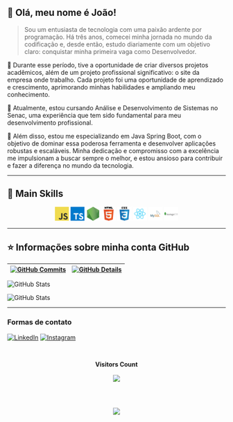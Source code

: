 ## 💜 Olá, meu nome é <strong>João!</strong>

> Sou um entusiasta de tecnologia com uma paixão ardente por programação. Há três anos, comecei minha jornada no mundo da codificação e, desde então, estudo diariamente com um objetivo claro: conquistar minha primeira vaga como Desenvolvedor.

🔭 Durante esse período, tive a oportunidade de criar diversos projetos acadêmicos, além de um projeto profissional significativo: o site da empresa onde trabalho. Cada projeto foi uma oportunidade de aprendizado e crescimento, aprimorando minhas habilidades e ampliando meu conhecimento.

💬 Atualmente, estou cursando Análise e Desenvolvimento de Sistemas no Senac, uma experiência que tem sido fundamental para meu desenvolvimento profissional.

🚀 Além disso, estou me especializando em Java Spring Boot, com o objetivo de dominar essa poderosa ferramenta e desenvolver aplicações robustas e escaláveis. Minha dedicação e compromisso com a excelência me impulsionam a buscar sempre o melhor, e estou ansioso para contribuir e fazer a diferença no mundo da tecnologia.

----

## 🚀 Main Skills
<div align="center">
<code><img height="32" src="https://raw.githubusercontent.com/github/explore/80688e429a7d4ef2fca1e82350fe8e3517d3494d/topics/javascript/javascript.png" alt="Javascript"/></code>
<code><img height="32" src="https://raw.githubusercontent.com/github/explore/80688e429a7d4ef2fca1e82350fe8e3517d3494d/topics/typescript/typescript.png" alt="Typescript"/></code>
<code><img height="32" src="https://raw.githubusercontent.com/github/explore/80688e429a7d4ef2fca1e82350fe8e3517d3494d/topics/nodejs/nodejs.png" alt="Nodejs"/></code>
<code><img height="32"  padding="10" src="https://raw.githubusercontent.com/github/explore/80688e429a7d4ef2fca1e82350fe8e3517d3494d/topics/html/html.png" alt="HTML5"/></code>
<code><img height="32" src="https://raw.githubusercontent.com/github/explore/80688e429a7d4ef2fca1e82350fe8e3517d3494d/topics/css/css.png" alt="CSS"/></code>
<code><img height="32" src="https://raw.githubusercontent.com/github/explore/80688e429a7d4ef2fca1e82350fe8e3517d3494d/topics/react/react.png" alt="React"/></code>
<code><img height="32" src="https://raw.githubusercontent.com/github/explore/80688e429a7d4ef2fca1e82350fe8e3517d3494d/topics/mysql/mysql.png" alt="MySQL"/></code>
<code><img height="32" src="https://raw.githubusercontent.com/github/explore/80688e429a7d4ef2fca1e82350fe8e3517d3494d/topics/mongodb/mongodb.png" alt="MongoDB"/></code>
</div>

---
## ⭐ Informações sobre minha conta GitHub
 | [![GitHub Commits](http://github-profile-summary-cards.vercel.app/api/cards/productive-time?username=joaolima16&theme=dark&utcOffset=-3)](https://github.com/vn7n24fzkq/github-profile-summary-cards) | [![GitHub Details](http://github-profile-summary-cards.vercel.app/api/cards/profile-details?username=joaolima16&theme=dark)](https://github.com/vn7n24fzkq/github-profile-summary-cards) |  
 | ----------- | ----------- |


![GitHub Stats](https://github-readme-stats.vercel.app/api?username=joaolima16&show_icons=true&theme=dark&locale=pt-br&include_all_commits=true&count_private=true&number_format=long&show=reviews,discussions_started,discussions_answered,prs_merged,prs_merged_percentag)

![GitHub Stats](https://github-readme-stats.vercel.app/api/top-langs/?username=joaolima16&layout=compact&langs_count=20&theme=dark&card_width=370)

</div>

 ---
### Formas de contato

[![LinkedIn](https://img.shields.io/badge/-LinkedIn-000?style=for-the-badge&logo=linkedin&logoColor=54669e&color:FFF)](https://www.linkedin.com/in/joão-goncalves/)
[![Instagram](https://img.shields.io/badge/-Instagram-000?style=for-the-badge&logo=instagram&logoColor=54669e&color:FFF)](https://www.instagram.com/joaolimaz_/)
    <div align="center">
<br><p align="centre"><b>Visitors Count</b></p>  
<p align="center"><img align="center" src="https://profile-counter.glitch.me/joaolima16/count.svg" /></p> 
      <br></div>




##
   <div align="center" >
     <img src="https://github-profile-trophy.vercel.app/?username=joaolima16&row=1&column=6&theme=dark&margin-w=15&margin-h=15"/>
  </div>
  


 

  

 
